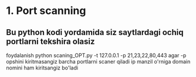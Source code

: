 # 1. Port scanning
## Bu python kodi yordamida siz saytlardagi ochiq portlarni tekshira olasiz
foydalanish
python scaning_OPT.py -t 127.0.0.1 -p 21,23,22,80,443
agar -p opshini kiritmasangiz barcha portlarni scaner qiladi
ip manzil o'rniga domain nomini ham kiritsangiz bo'ladi
